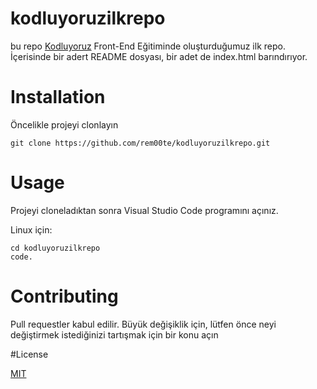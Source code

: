 # kodluyoruzilkrepo

bu repo [Kodluyoruz](https://kodluyoruz.org) Front-End Eğitiminde oluşturduğumuz ilk repo. İçerisinde bir adert README dosyası, bir adet de index.html barındırıyor.


# Installation 

Öncelikle projeyi clonlayın 

```
git clone https://github.com/rem00te/kodluyoruzilkrepo.git
```


# Usage 

Projeyi cloneladıktan sonra Visual Studio Code programını açınız. 

Linux için:

```
cd kodluyoruzilkrepo
code. 
```

# Contributing 

Pull requestler kabul edilir. Büyük değişiklik için, lütfen önce neyi değiştirmek istediğinizi tartışmak için bir konu açın 

#License 

[MIT](https://choosealicense.com/licenses/mit/)
